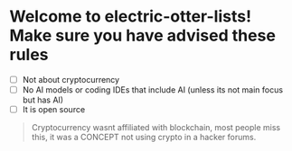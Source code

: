 # Welcome to electric-otter-lists! Make sure you have advised these rules

- [ ] Not about cryptocurrency
- [ ] No AI models or coding IDEs that include AI (unless its not main focus but has AI)
- [ ] It is open source

> Cryptocurrency wasnt affiliated with blockchain, most people miss this, it was a CONCEPT not using crypto in a hacker forums.
